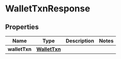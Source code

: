 

# WalletTxnResponse


## Properties

| Name | Type | Description | Notes |
|------------ | ------------- | ------------- | -------------|
|**walletTxn** | [**WalletTxn**](WalletTxn.md) |  |  |



